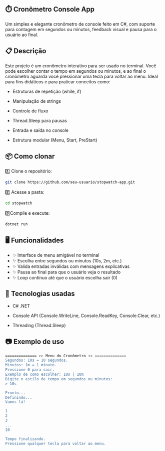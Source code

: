 ## ⏱️ Cronômetro Console App

Um simples e elegante cronômetro de console feito em C#, com suporte para contagem em segundos ou minutos, feedback visual e pausa para o usuário ao final.
## 📋 Descrição

Este projeto é um cronômetro interativo para ser usado no terminal.
Você pode escolher contar o tempo em segundos ou minutos, e ao final o cronômetro aguarda você pressionar uma tecla para voltar ao menu.
Ideal para fins didáticos e para praticar conceitos como:

- Estruturas de repetição (while, if)

- Manipulação de strings

- Controle de fluxo

- Thread.Sleep para pausas

- Entrada e saída no console

- Estrutura modular (Menu, Start, PreStart)

## 📦 Como clonar

1️⃣ Clone o repositório:
```bash
git clone https://github.com/seu-usuario/stopwatch-app.git
```

2️⃣ Acesse a pasta:
```bash
cd stopwatch
```

3️⃣Compile e execute:
```bash
dotnet run
```

## 🖥️ Funcionalidades

- ✨ Interface de menu amigável no terminal
- ✨ Escolha entre segundos ou minutos (10s, 2m, etc.)
- ✨ Valida entradas inválidas com mensagens explicativas
- ✨ Pausa ao final para que o usuário veja o resultado
- ✨ Loop contínuo até que o usuário escolha sair (0)

## 🧪 Tecnologias usadas

- C# .NET

- Console API (Console.WriteLine, Console.ReadKey, Console.Clear, etc.)

- Threading (Thread.Sleep)


## 📷 Exemplo de uso

```bash
============== >> Menu do Cronômetro << ==============
Segundos: 10s = 10 segundos.
Minutos: 1m = 1 minuto.
Pressione 0 para sair.
Exemplo de como escolher: 10s | 10m
Digite o estilo de tempo em segundos ou minutos:
> 10s

Pronto...
Definindo...
Vamos lá!

1
2
3
...
10

Tempo finalizando.
Pressione qualquer tecla para voltar ao menu.

```
